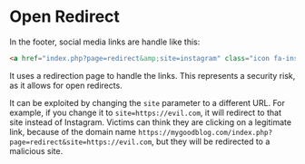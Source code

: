 # Open Redirect

In the footer, social media links are handle like this:
```html
<a href="index.php?page=redirect&amp;site=instagram" class="icon fa-instagram"></a>
```

It uses a redirection page to handle the links. This represents a security risk, as it allows for open redirects.

It can be exploited by changing the `site` parameter to a different URL. For example, if you change it to `site=https://evil.com`, it will redirect to that site instead of Instagram. Victims can think they are clicking on a legitimate link, because of the domain name `https://mygoodblog.com/index.php?page=redirect&site=https://evil.com`, but they will be redirected to a malicious site.